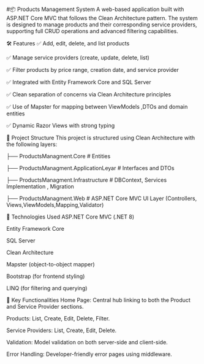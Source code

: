 #📦 Products Management System
A web-based application built with ASP.NET Core MVC that follows the Clean Architecture pattern. 
The system is designed to manage products and their corresponding service providers, supporting full CRUD operations and advanced filtering capabilities.



🛠 Features
✅ Add, edit, delete, and list products

✅ Manage service providers (create, update, delete, list)

✅ Filter products by price range, creation date, and service provider

✅ Integrated with Entity Framework Core and SQL Server

✅ Clean separation of concerns via Clean Architecture principles

✅ Use of Mapster for mapping between ViewModels ,DTOs and  domain entities

✅ Dynamic Razor Views with strong typing

🧱 Project Structure
This project is structured using Clean Architecture with the following layers:

├── ProductsManagment.Core                # Entities 

├── ProductsManagment.ApplicationLeyar    # Interfaces and DTOs

├── ProductsManagment.Infrastructure      # DBContext, Services Implementation , Migration

├── ProductsManagment.Web                 # ASP.NET Core MVC UI Layer (Controllers, Views,ViewModels,Mapping,Validator)


🔧 Technologies Used
ASP.NET Core MVC (.NET 8)

Entity Framework Core

SQL Server

Clean Architecture

Mapster (object-to-object mapper)

Bootstrap (for frontend styling)

LINQ (for filtering and querying)

📂 Key Functionalities
Home Page: Central hub linking to both the Product and Service Provider sections.

Products: List, Create, Edit, Delete, Filter.

Service Providers: List, Create, Edit, Delete.

Validation: Model validation on both server-side and client-side.

Error Handling: Developer-friendly error pages using middleware.



